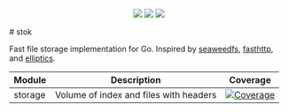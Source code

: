 <p align="center">
<a href="https://travis-ci.org/cydev/stok"><img src="https://travis-ci.org/cydev/stok.svg"></img></a>
<a href="http://godoc.org/github.com/cydev/stok"><img src="https://godoc.org/github.com/cydev/stok?status.svg"></img></a>
<a href="http://goreportcard.com/report/github.com/cydev/stok"><img src="http://goreportcard.com/badge/github.com/cydev/stok"></img></a>
</p>
# stok

Fast file storage implementation for Go. 
Inspired by [seaweedfs](https://github.com/chrislusf/seaweedfs),  [fasthttp](https://github.com/valyala/fasthttp), and [elliptics](https://github.com/reverbrain/elliptics).

| Module | Description | Coverage |
| ------------- | ------------- | -------- |
| storage  | Volume of index and files with headers | [![Coverage](http://gocover.io/_badge/github.com/cydev/stok/storage)](http://gocover.io/github.com/cydev/stok/storage) |
